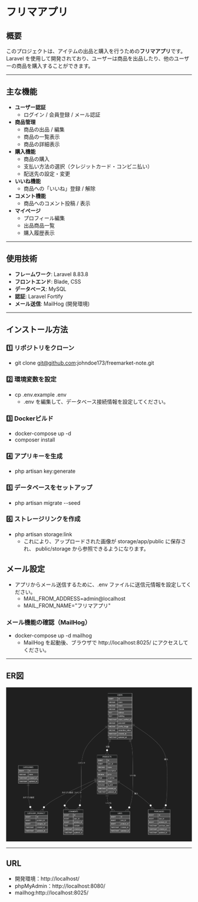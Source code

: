 # フリマアプリ

## 概要
このプロジェクトは、アイテムの出品と購入を行うための**フリマアプリ**です。  
Laravel を使用して開発されており、ユーザーは商品を出品したり、他のユーザーの商品を購入することができます。

---

## 主な機能
- **ユーザー認証**
  - ログイン / 会員登録 / メール認証
- **商品管理**
  - 商品の出品 / 編集
  - 商品の一覧表示
  - 商品の詳細表示
- **購入機能**
  - 商品の購入
  - 支払い方法の選択（クレジットカード・コンビニ払い）
  - 配送先の設定・変更
- **いいね機能**
  - 商品への「いいね」登録 / 解除
- **コメント機能**
  - 商品へのコメント投稿 / 表示
- **マイページ**
  - プロフィール編集
  - 出品商品一覧
  - 購入履歴表示

---

## 使用技術
- **フレームワーク**: Laravel 8.83.8
- **フロントエンド**: Blade, CSS
- **データベース**: MySQL
- **認証**: Laravel Fortify
- **メール送信**: MailHog (開発環境)
---

## インストール方法
### 1️⃣ **リポジトリをクローン**
- git clone git@github.com:johndoe173/freemarket-note.git

### 2️⃣ **環境変数を設定**
- cp .env.example .env
  - .env を編集して、データベース接続情報を設定してください。

### 3️⃣ **Dockerビルド**
- docker-compose up -d
- composer install

### 4️⃣ **アプリキーを生成**
- php artisan key:generate

### 5️⃣ **データベースをセットアップ**
- php artisan migrate --seed

### 6️⃣ **ストレージリンクを作成**
- php artisan storage:link
  - これにより、アップロードされた画像が storage/app/public に保存され、 public/storage から参照できるようになります。

## メール設定
- アプリからメール送信するために、.env ファイルに送信元情報を設定してください。
  - MAIL_FROM_ADDRESS=admin@localhost
  - MAIL_FROM_NAME="フリマアプリ"

### メール機能の確認（MailHog）
- docker-compose up -d mailhog
  - MailHog を起動後、ブラウザで http://localhost:8025/ にアクセスしてください。

---

## ER図
![alt](./er_diagram.png)

---

## URL
- 開発環境：http://localhost/
- phpMyAdmin：http://localhost:8080/
- mailhog:http://localhost:8025/